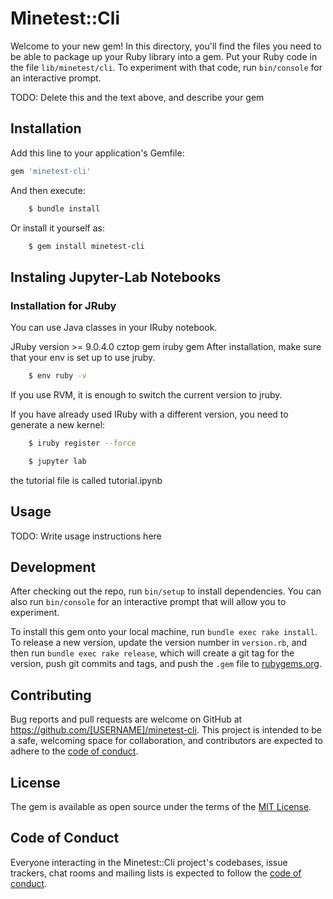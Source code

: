 # Minetest::Cli

Welcome to your new gem! In this directory, you'll find the files you need to be able to package up your Ruby library into a gem. Put your Ruby code in the file `lib/minetest/cli`. To experiment with that code, run `bin/console` for an interactive prompt.

TODO: Delete this and the text above, and describe your gem

## Installation

Add this line to your application's Gemfile:

```ruby
gem 'minetest-cli'
```

And then execute:
```sh
    $ bundle install
```
Or install it yourself as:
```sh
    $ gem install minetest-cli
```   
## Instaling Jupyter-Lab Notebooks
### Installation for JRuby
You can use Java classes in your IRuby notebook.

JRuby version >= 9.0.4.0
cztop gem
iruby gem
After installation, make sure that your env is set up to use jruby.
```sh
    $ env ruby -v
```

If you use RVM, it is enough to switch the current version to jruby.

If you have already used IRuby with a different version, you need to generate a new kernel:
```sh
    $ iruby register --force 
```
```sh
    $ jupyter lab
```
the tutorial file is called tutorial.ipynb

## Usage

TODO: Write usage instructions here

## Development

After checking out the repo, run `bin/setup` to install dependencies. You can also run `bin/console` for an interactive prompt that will allow you to experiment.

To install this gem onto your local machine, run `bundle exec rake install`. To release a new version, update the version number in `version.rb`, and then run `bundle exec rake release`, which will create a git tag for the version, push git commits and tags, and push the `.gem` file to [rubygems.org](https://rubygems.org).

## Contributing

Bug reports and pull requests are welcome on GitHub at https://github.com/[USERNAME]/minetest-cli. This project is intended to be a safe, welcoming space for collaboration, and contributors are expected to adhere to the [code of conduct](https://github.com/[USERNAME]/minetest-cli/blob/master/CODE_OF_CONDUCT.md).


## License

The gem is available as open source under the terms of the [MIT License](https://opensource.org/licenses/MIT).

## Code of Conduct

Everyone interacting in the Minetest::Cli project's codebases, issue trackers, chat rooms and mailing lists is expected to follow the [code of conduct](https://github.com/[USERNAME]/minetest-cli/blob/master/CODE_OF_CONDUCT.md).
